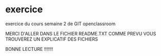 exercice
========

exercice du cours semaine 2 de GIT openclassroom

MERCI D'ALLER DANS LE FICHIER README.TXT COMME PREVU VOUS TROUVEREZ UN EXPLICATIF DES FICHIERS 

BONNE LECTURE    !!!!!!!
